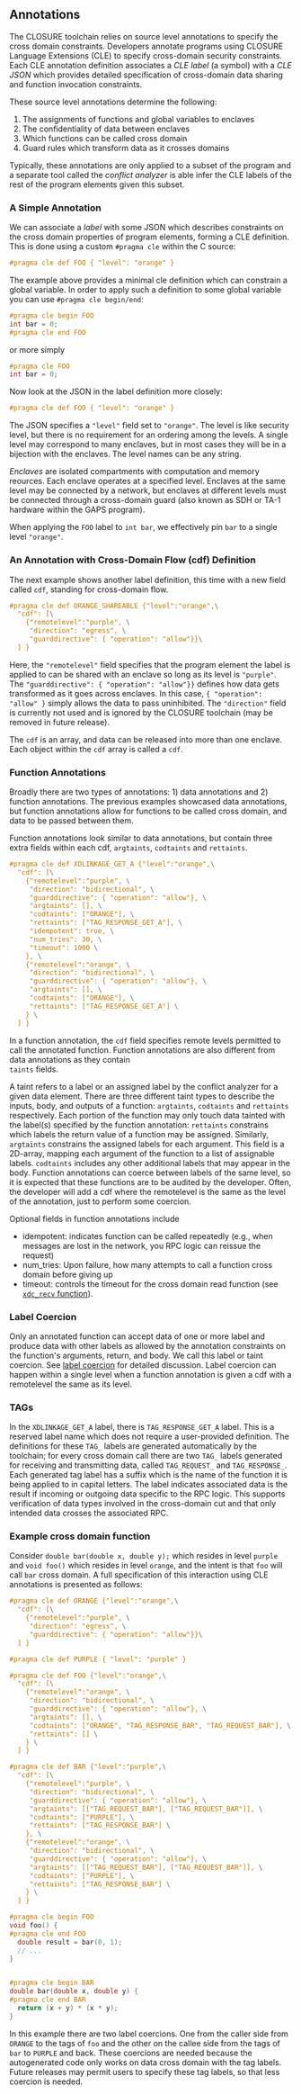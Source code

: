 ## Annotations 

The CLOSURE toolchain relies on source level annotations to specify
the cross domain constraints. Developers annotate programs using CLOSURE Language Extensions (CLE) 
to specify cross-domain security constraints. Each CLE annotation definition associates
a _CLE label_ (a symbol) with a _CLE JSON_ which provides detailed specification
of cross-domain data sharing and function invocation constraints.

These source level annotations determine the following:

1. The assignments of functions and global variables to enclaves   
2. The confidentiality of data between enclaves
3. Which functions can be called cross domain
4. Guard rules which transform data as it crosses domains   

Typically, these annotations are only applied to a subset of the program
and a separate tool called the _conflict analyzer_ is able infer the CLE labels 
of the rest of the program elements given this subset.

### A Simple Annotation

We can associate a _label_ with some JSON which describes constraints
on the cross domain properties of program elements, forming 
a CLE definition. This is done using a custom `#pragma cle` 
within the C source:

```c
#pragma cle def FOO { "level": "orange" } 
```

The example above provides a minimal cle definition which can 
constrain a global variable. In order to apply such a definition
to some global variable you can use `#pragma cle begin/end`:

```c
#pragma cle begin FOO
int bar = 0;
#pragma cle end FOO
```

or more simply

```c
#pragma cle FOO
int bar = 0;
```

Now look at the JSON in the label definition more closely:

```c
#pragma cle def FOO { "level": "orange" } 
```

The JSON specifies a `"level"` field set to `"orange"`. The level is like 
security level, but there is no requirement for an ordering among the levels.
A single level may correspond to many enclaves, but in most cases they will
be in a bijection with the enclaves. The level names can be any string.

_Enclaves_ are isolated compartments with computation and memory
reources. Each enclave operates at a specified level. Enclaves at the same
level may be connected by a network, but enclaves at different levels must be
connected through a cross-domain guard (also known as SDH or TA-1 hardware
within the GAPS program).


When applying the `FOO` label to `int bar`, we effectively pin `bar`
to a single level `"orange"`.

### An Annotation with Cross-Domain Flow (cdf) Definition

The next example shows another label definition, this time with
a new field called `cdf`, standing for cross-domain flow.

```c
#pragma cle def ORANGE_SHAREABLE {"level":"orange",\
  "cdf": [\
    {"remotelevel":"purple", \
     "direction": "egress", \
     "guarddirective": { "operation": "allow"}}\
  ] }
```

Here, the `"remotelevel"` field specifies that the 
program element the label is applied to can be shared with an enclave
so long as its level is `"purple"`. The `"guarddirective": { "operation": "allow"}}`
defines how data gets transformed as it goes across enclaves. 
In this case, `{ "operation": "allow" }` simply allows the data to pass uninhibited. 
The `"direction"` field is currently not used and is ignored by the CLOSURE toolchain (may be removed in future release).

The `cdf` is an array, and data can be released into more than one enclave. 
Each object within the `cdf` array is called a `cdf`.




### Function Annotations  

Broadly there are two types of annotations: 1) data annotations and 2) function
annotations. The previous examples showcased data annotations, but function annotations
allow for functions to be called cross domain, and data to be passed between them.  

Function annotations look similar to data annotations, but contain three extra fields
within each cdf, `argtaints`, `codtaints` and `rettaints`.

```c
#pragma cle def XDLINKAGE_GET_A {"level":"orange",\
  "cdf": [\
    {"remotelevel":"purple", \
     "direction": "bidirectional", \
     "guarddirective": { "operation": "allow"}, \
     "argtaints": [], \
     "codtaints": ["ORANGE"], \
     "rettaints": ["TAG_RESPONSE_GET_A"], \
     "idempotent": true, \
     "num_tries": 30, \
     "timeout": 1000 \
    }, \
    {"remotelevel":"orange", \
     "direction": "bidirectional", \
     "guarddirective": { "operation": "allow"}, \
     "argtaints": [], \
     "codtaints": ["ORANGE"], \
     "rettaints": ["TAG_RESPONSE_GET_A"] \
    } \
  ] }
```

In a function annotation, the `cdf` field
specifies remote levels permitted to call the annotated function. 
Function annotations are also different from data annotations as they contain  
`taints` fields.

A taint refers to a label or an assigned label by the conflict analyzer for a given data element. There are
three different taint types to describe the inputs, body, and outputs of a function: `argtaints`, `codtaints` and `rettaints` respectively. Each portion of the function may only touch data tainted with the label(s) specified by the function annotation:
`rettaints` constrains which labels the return value of a function may be assigned. Similarly, 
`argtaints` constrains the assigned labels for each argument. This field is a 2D-array, mapping each argument of the function to a list of assignable labels. 
`codtaints` includes any other additional labels that may appear in the body. 
Function annotations can coerce between labels of the same level, so it is expected that 
these functions are to be audited by the developer. Often, the developer will add a cdf where the 
remotelevel is the same as the level of the annotation, just to perform some coercion.


Optional fields in function annotations include
- idempotent: indicates function can be called repeatedly (e.g., when messages are lost in the network, you RPC logic can reissue the request)
- num_tries: Upon failure, how many attempts to call a function cross domain before giving up 
- timeout: controls the timeout for the cross domain read function (see [`xdc_recv` function](#xdcomms-send-recv)).


### Label Coercion

Only an annotated function can accept data of one or more label and produce data with other labels as allowed by the annotation constraints on the function's arguments, return, and body. We call this label or taint coercion. See [label coercion](#coercion) for detailed discussion. Label coercion can happen within a single level when a function annotation is given
a cdf with a remotelevel the same as its level.


### TAGs

In the `XDLINKAGE_GET_A` label, there is `TAG_RESPONSE_GET_A` label. This is a reserved label
name which does not require a user-provided definition. The definitions for these `TAG_` labels are generated automatically by the toolchain; for every cross domain call there are two `TAG_` labels generated for receiving and transmitting data, called `TAG_REQUEST_` and `TAG_RESPONSE_`. Each generated tag label has a suffix which is the name of the function it is being applied to in capital letters. The label indicates associated data is the result if incoming or outgoing data specific to the RPC logic. This supports verification of data types involved in the cross-domain cut and that only intended data crosses the associated RPC. 

### Example cross domain function

Consider `double bar(double x, double y);` which resides in level `purple`
and `void foo()` which resides in level `orange`, and the intent is that `foo` will call `bar`
cross domain. A full specification of this interaction using CLE annotations is presented as follows:

```c
#pragma cle def ORANGE {"level":"orange",\
  "cdf": [\
    {"remotelevel":"purple", \
     "direction": "egress", \
     "guarddirective": { "operation": "allow"}}\
  ] }

#pragma cle def PURPLE { "level": "purple" } 

#pragma cle def FOO {"level":"orange",\
  "cdf": [\
    {"remotelevel":"orange", \
     "direction": "bidirectional", \
     "guarddirective": { "operation": "allow"}, \
     "argtaints": [], \
     "codtaints": ["ORANGE", "TAG_RESPONSE_BAR", "TAG_REQUEST_BAR"], \
     "rettaints": [] \
    } \
  ] }

#pragma cle def BAR {"level":"purple",\
  "cdf": [\
    {"remotelevel":"purple", \
     "direction": "bidirectional", \
     "guarddirective": { "operation": "allow"}, \
     "argtaints": [["TAG_REQUEST_BAR"], ["TAG_REQUEST_BAR"]], \
     "codtaints": ["PURPLE"], \
     "rettaints": ["TAG_RESPONSE_BAR"] \
    }, \
    {"remotelevel":"orange", \
     "direction": "bidirectional", \
     "guarddirective": { "operation": "allow"}, \
     "argtaints": [["TAG_REQUEST_BAR"], ["TAG_REQUEST_BAR"]], \
     "codtaints": ["PURPLE"], \
     "rettaints": ["TAG_RESPONSE_BAR"] \
    } \
  ] }

#pragma cle begin FOO 
void foo() {
#pragma cle end FOO 
  double result = bar(0, 1);
  // ...
}


#pragma cle begin BAR
double bar(double x, double y) {
#pragma cle end BAR 
  return (x + y) * (x * y);
}
```

In this example there are two label coercions. One from the caller side from `ORANGE` to the tags of `foo` 
and the other on the callee side from the tags of `bar` to `PURPLE` and back. These coercions
are needed because the autogenerated code only works on data cross domain with the tag labels.
Future releases may permit users to specify these tag labels, so that less coercion is needed.
